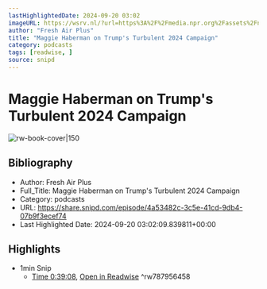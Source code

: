```yaml
---
lastHighlightedDate: 2024-09-20 03:02
imageURL: https://wsrv.nl/?url=https%3A%2F%2Fmedia.npr.org%2Fassets%2Fnpr-plus-podcast-tiles%2F381444908.png%3Fs%3D1400%26c%3D66&w=100&h=100
author: "Fresh Air Plus"
title: "Maggie Haberman on Trump's Turbulent 2024 Campaign"
category: podcasts
tags: [readwise, ]
source: snipd
---
```

# Maggie Haberman on Trump's Turbulent 2024 Campaign

![rw-book-cover|150](https://wsrv.nl/?url=https%3A%2F%2Fmedia.npr.org%2Fassets%2Fnpr-plus-podcast-tiles%2F381444908.png%3Fs%3D1400%26c%3D66&w=100&h=100)

## Bibliography
- Author: Fresh Air Plus
- Full_Title: Maggie Haberman on Trump's Turbulent 2024 Campaign
- Category: podcasts
- URL: https://share.snipd.com/episode/4a53482c-3c5e-41cd-9db4-07b9f3ecef74
- Last Highlighted Date: 2024-09-20 03:02:09.839811+00:00

## Highlights
- 1min Snip
    - [Time 0:39:08](https://share.snipd.com/snip/04ef357e-8ccb-4d63-b00e-cafbd6a6102f), [Open in Readwise](https://readwise.io/open/787956458)
^rw787956458


